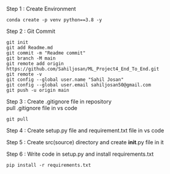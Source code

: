 Step 1 : Create Environment
```
conda create -p venv python==3.8 -y
```
Step 2 : Git Commit
```
git init
git add Readme.md
git commit -m "Readme commit"
git branch -M main
git remote add origin https://github.com/Sahiljosan/ML_Project4_End_To_End.git
git remote -v
git config --global user.name "Sahil Josan"
git config --global user.email sahiljosan50@gmail.com
git push -u origin main 
```
Step 3 : Create .gitignore file in repository <br>
pull .gitignore file in vs code 
```
git pull
```
Step 4 : Create setup.py file and requirement.txt file in vs code 

Step 5 : Create src(source) directory and create __init__.py file in it

Step 6 : Write code in setup.py and install requirements.txt
```
pip install -r requirements.txt
```
